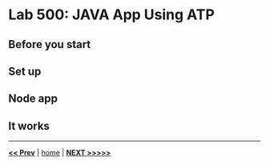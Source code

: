 # Lab 500: JAVA App Using ATP

## Before you start

## Set up

## Node app

## It works

---

[**<< Prev**](../lab400/README.md) | [home](../README.md) | [**NEXT >>>>>**](../lab600/README.md)
